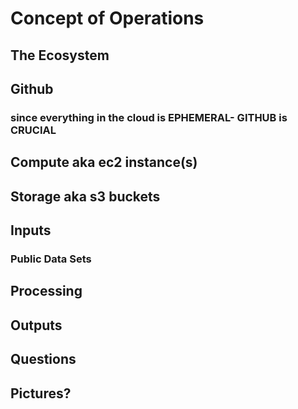 # Concept of Operations


## The Ecosystem

## Github

### since everything in the cloud is EPHEMERAL- GITHUB is CRUCIAL

## Compute aka ec2 instance(s)

## Storage aka s3 buckets

## Inputs
### Public Data Sets

## Processing

## Outputs


## Questions

## Pictures?
